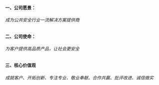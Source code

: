 #### 一、公司愿景：

###### 		成为公共安全行业一流解决方案提供商

#### 二、公司使命：

###### 		为客户提供高品质产品，让社会更安全 

#### 三、核心价值观 

###### 		成就客户、开拓创新、专注专业、敬业奉献、合作共赢、批评改进、诚信做实













